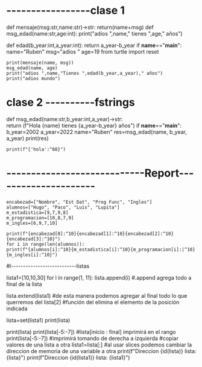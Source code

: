 # -----------------clase 1

def mensaje(msg:str,name:str)->str:
    return(name+msg)
def msg_edad(name:str,age:int):
    print("adios ",name," tienes ",age," años")
  
def edad(b_year:int,a_year:int):
    return a_year-b_year
if __name__=="__main__":
    name="Ruben"
    msg="adios "
    age=19
from turtle import reset

    print(mensaje(name, msg))
    msg_edad(name, age)
    print("adios ",name,"Tienes ",edad(b_year,a_year)," años")
    print("adios mundo")
    
# clase 2 ----------fstrings
def msg_edad(name:str,b_year:int,a_year)->str:    
    return (f"Hola {name} tienes {a_year-b_year} años")
if __name__=="__main__":
    b_year=2002
    a_year=2022
    name="Ruben"
    res=msg_edad(name, b_year, a_year)
    print(res)    
 
    print(f"{'hola':^60}")
#    ----------------------------Report---------------------

    encabezad=["Nombre", "Est Dat", "Prog Func", "Ingles"]
    alumnos=["Hugo", "Paco", "Luis", "Lupita"]
    m_estadistica=[9,7,9,8]
    m_programacion=[10,8,7,9]
    m_ingles=[6,9,7,10]

    print(f"{encabezad[0]:^10}{encabezad[1]:^10}{encabezad[2]:^10}{encabezad[3]:^10}")
    for i in range(len(alumnos)):
    print(f"{alumnos[i]:^10}{m_estadistica[i]:^10}{m_programacion[i]:|^10}{m_ingles[i]:^10}")

#l---------------------------listas

lista1=[10,10,30]
for i in range(1, 11):
    lista.append(i) #.append agrega todo a final de la lista
  
lista.extend(lista1) #de esta manera podemos agregar al final todo lo que querremos
del lista[2] #función del elimina el elemento de la posición indicada

lista=set(lista1)
print(lista)

 print(lista)
 print(lista[-5:-7]) #lista[inicio : final] imprimirá en el rango 
 print(lista[-5:-7]) #imprimirá tomando de derecha a izquierda
 #copiar valores de una lista a otra
 lista1=lista[:] #al usar slices podemos cambiar la direccion de memoria de una variable a otra
 print(f"Direccion {id(lista)} lista: {lista}")
 print(f"Direccion {id(lista1)} lista: {lista1}")

